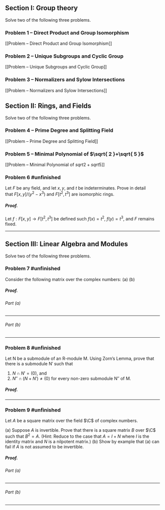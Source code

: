 ## Section I: Group theory
Solve two of the following three problems.  

### Problem 1 – Direct Product and Group Isomorphism
[[Problem – Direct Product and Group Isomorphism]]
### Problem 2 – Unique Subgroups and Cyclic Group
[[Problem – Unique Subgroups and Cyclic Group]]
### Problem 3 – Normalizers and Sylow Intersections 
[[Problem – Normalizers and Sylow Intersections]]
## Section II: Rings, and Fields  
Solve two of the following three problems.  
### Problem 4 – Prime Degree and Splitting Field
[[Problem – Prime Degree and Splitting Field]]
### Problem 5 – Minimal Polynomial of $\sqrt{ 2 }+\sqrt{ 5 }$
[[Problem – Minimal Polynomial of $sqrt{ 2 }+sqrt{ 5 }$]]
### Problem 6 #unfinished
Let $F$ be any field, and let $x, y$, and $t$ be indeterminates. Prove in detail  
that $F[x,y]/(y^2-x^3)$ and $F[t^2,t^3]$ are isomorphic rings.

##### *Proof*.
Let $f:F[x,y]\to F[t^2,t^3]$ be defined such $f(x)=t^2$, $f(y)=t^3$, and $F$ remains fixed. 
***
## Section III: Linear Algebra and Modules
Solve two of the following three problems.
### Problem 7 #unfinished
Consider the following matrix over the complex numbers:
(a) 
(b) 

##### *Proof*.
###### Part (a)
***
###### Part (b)
***
### Problem 8 #unfinished
Let N be a submodule of an R-module M. Using Zorn’s Lemma, prove that there is a submodule N′ such that
1.  $N\cap N' = (0)$, and
2. $N''\cap(N + N')\neq(0)$ for every non-zero submodule N′′ of M.

##### *Proof*.

***
### Problem 9 #unfinished
Let $A$ be a square matrix over the field $\C$ of complex numbers.

(a) Suppose $A$ is invertible. Prove that there is a square matrix $B$ over $\C$ such that $B^2=A$. (Hint: Reduce to the case that $A = I + N$ where $I$ is the identity matrix and $N$ is a nilpotent matrix.)
(b) Show by example that (a) can fail if $A$ is not assumed to be invertible.

##### *Proof.*
###### Part (a) 
***
###### Part (b) 
***
